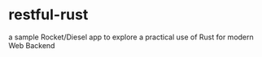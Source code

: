# restful-rust

a sample Rocket/Diesel app to explore a practical use of Rust for modern Web Backend
